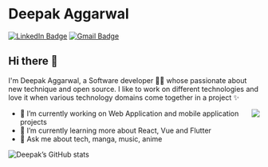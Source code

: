 
# Deepak Aggarwal  

[![LinkedIn Badge](https://img.shields.io/badge/-grey?logo=linkedin&style=for-the-badge&&labelColor=754ad3&color=754ad3&label=deepak-aggarwal)](https://in.linkedin.com/in/deepak-aggarwal-8b37a5135/) [![Gmail Badge](https://img.shields.io/badge/-grey?logo=gmail&style=for-the-badge&labelColor=orange&color=orange&label=deep.agg2299%40gmail.com)](mailto:deep.agg2299%40gmail.com)

## Hi there 👋 

<!--
**Deepak2299/Deepak2299** is a ✨ _special_ ✨ repository because its `README.md` (this file) appears on your GitHub profile.

Here are some ideas to get you started:

- 🔭 I’m currently working on ...
- 🌱 I’m currently learning ...
- 👯 I’m looking to collaborate on ...
- 🤔 I’m looking for help with ...
- 💬 Ask me about ...
- 📫 How to reach me: ...
- 😄 Pronouns: ...
- ⚡ Fun fact: ...
-->

I'm Deepak Aggarwal, a Software developer :man_technologist: whose passionate about new technique and open source.
I like to work on different technologies and love it when various technology domains come together in a project ✨

<img align="right" src="http://www.piskelapp.com/static/resources/github_octocat.gif">

- 🔭 I’m currently working on Web Application and mobile application projects
- 🌱 I’m currently learning more about React, Vue and Flutter
- 💬 Ask me about tech, manga, music, anime

![Deepak’s GitHub stats](https://github-readme-stats.vercel.app/api?username=Deepak2299&count_private=true&show_icons=true&theme=radical)

